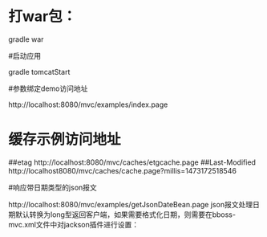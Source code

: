 # 打war包：

gradle war

#启动应用

gradle tomcatStart

#参数绑定demo访问地址

http://localhost:8080/mvc/examples/index.page
# 缓存示例访问地址
##etag 
http://localhost:8080/mvc/caches/etgcache.page
##Last-Modified
http://localhost8080/mvc/caches/cache.page?millis=1473172518546

#响应带日期类型的json报文

http://localhost:8080/mvc/examples/getJsonDateBean.page
json报文处理日期默认转换为long型返回客户端，如果需要格式化日期，则需要在bboss-mvc.xml文件中对jackson插件进行设置：
<property class="org.frameworkset.http.converter.json.MappingJacksonHttpMessageConverter">
     				<property name="objectMapper" class="com.fasterxml.jackson.databind.ObjectMapper">
     					<property name="dateFormat" class="java.text.SimpleDateFormat">
     						<construction>  
				            <property value="yyyy-MM-dd HH:mm:ss"/>
				        </construction>
     					</property>
     				</property>
     		</property>
